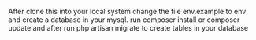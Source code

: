 After clone this into your local system change the file env.example to env and create a database in your mysql.
run composer install or composer update and after run php artisan migrate to create tables in your database
